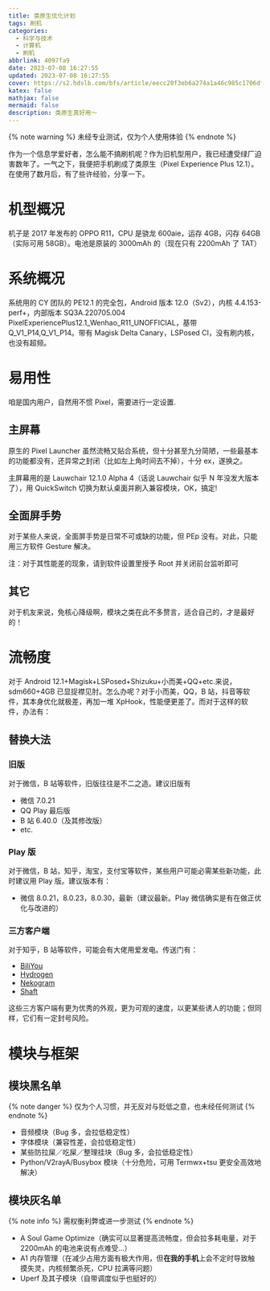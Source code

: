 ```yaml
---
title: 类原生优化计划
tags: 刷机
categories:
  - 科学与技术
  - 计算机
  - 刷机
abbrlink: 4097fa9
date: 2023-07-08 16:27:55
updated: 2023-07-08 16:27:55
cover: https://s2.hdslb.com/bfs/article/eecc20f3eb6a274a1a46c985c1706df57bfde092.jpg@1e_1c.webp
katex: false
mathjax: false
mermaid: false
description: 类原生真好用～
---
```


{% note warning %}
未经专业测试，仅为个人使用体验
{% endnote %}

作为一个信息学爱好者，怎么能不搞刷机呢？作为旧机型用户，我已经遭受绿厂迫害数年了。一气之下，我便把手机刷成了类原生（Pixel Experience Plus 12.1）。在使用了数月后，有了些许经验，分享一下。

# 机型概况

机子是 2017 年发布的 OPPO R11，CPU 是骁龙 600aie，运存 4GB，闪存 64GB（实际可用 58GB）。电池是原装的 3000mAh 的（现在只有 2200mAh 了 TAT）

# 系统概况

系统用的 CY 团队的 PE12.1 的完全包，Android 版本 12.0（Sv2），内核 4.4.153-perf+，内部版本 SQ3A.220705.004 PixelExperiencePlus12.1_Wenhao_R11_UNOFFICIAL，基带 Q_V1_P14,Q_V1_P14。带有 Magisk Delta Canary，LSPosed CI，没有刷内核，也没有超频。

# 易用性

咱是国内用户，自然用不惯 Pixel，需要进行一定设置.

## 主屏幕

原生的 Pixel Launcher 虽然流畅又贴合系统，但十分甚至九分简陋，一些最基本的功能都没有，还异常之封闭（比如左上角时间去不掉），十分 ex，遂换之。

主屏幕用的是 Lauwchair 12.1.0 Alpha 4（话说 Lauwchair 似乎 N 年没发大版本了），用 QuickSwitch 切换为默认桌面并刷入兼容模块，OK，搞定!

## 全面屏手势

对于某些人来说，全面屏手势是日常不可或缺的功能，但 PEp 没有。对此，只能用三方软件 Gesture 解决。

注：对于其性能差的现象，请到软件设置里授予 Root 并关闭前台监听即可

## 其它

对于机友来说，免核心降级啊，模块之类在此不多赘言，适合自己的，才是最好的！

# 流畅度

对于 Android 12.1+Magisk+LSPosed+Shizuku+小而美+QQ+etc.来说，sdm660+4GB 已显捉襟见肘。怎么办呢？对于小而美，QQ，B 站，抖音等软件，其本身优化就极差，再加一堆 XpHook，性能便更差了。而对于这样的软件，办法有：

## 替换大法

### 旧版

对于微信，B 站等软件，旧版往往是不二之造。建议旧版有

- 微信 7.0.21
- QQ Play 最后版
- B 站 6.40.0（及其修改版）
- etc.

### Play 版

对于微信，B 站，知乎，淘宝，支付宝等软件，某些用户可能必需某些新功能，此时建议用 Play 版。建议版本有：

- 微信 8.0.21，8.0.23，8.0.30，最新（建议最新。Play 微信确实是有在做正优化与改进的）

### 三方客户端

对于知乎，B 站等软件，可能会有大佬用爱发电。传送门有：

- [BiliYou](https://github.com/lucinhu/bili_you)
- [Hydrogen](https://myhydrogen.gitee.io/)
- [Nekogram](https://nekogram.app/zh-hans/)
- [Shaft](https://github.com/CeuiLiSA/Pixiv-Shaft)

这些三方客户端有更为优秀的外观，更为可观的速度，以更某些诱人的功能；但同样，它们有一定封号风险。

# 模块与框架

## 模块黑名单

{% note danger %}
仅为个人习惯，并无反对与贬低之意，也未经任何测试
{% endnote %}

- 音频模块（Bug 多，会拉低稳定性）
- 字体模块（兼容性差，会拉低稳定性）
- 某些防拉屎／吃屎／整理挂块（Bug 多，会拉低稳定性）
- Python/V2rayA/Busybox 模块（十分危险，可用 Termwx+tsu 更安全高效地解决）

## 模块灰名单

{% note info %}
需权衡利弊或进一步测试
{% endnote %}

- A Soul Game Optimize（确实可以显著提高流畅度，但会拉多耗电量，对于 2200mAh 的电池来说有点难受…）
- A1 内存管理（在减少占用方面有极大作用，但**在我的手机**上会不定时导致触摸失灵，内核频繁杀死，CPU 拉满等问题）
- Uperf 及其子模块（自带调度似乎也挺好的）
